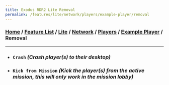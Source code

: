 ```yaml
---
title: Exodus RDR2 Lite Removal
permalink: /features/lite/network/players/example-player/removal
---
```

### [Home](/) / [Feature List](/features) / [Lite](/features/lite) / [Network](/features/lite/network) / [Players](/features/lite/network/players) / [Example Player](/features/lite/network/players/example-player) / Removal
---
- ### `Crash` *(Crash player(s) to their desktop)*
- ### `Kick from Mission` *(Kick the player(s) from the active mission, this will only work in the mission lobby)*
